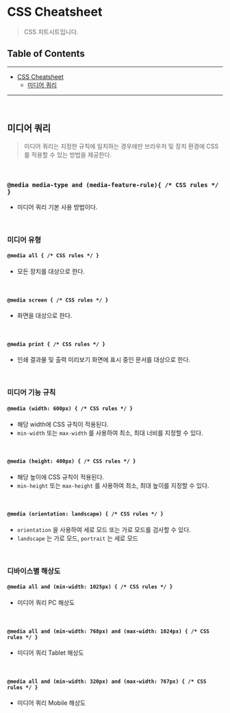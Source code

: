 # CSS Cheatsheet

> CSS 치트시트입니다.

## Table of Contents

---

- [CSS Cheatsheet](#CSS-cheatsheet)
  - [미디어 쿼리](#미디어-쿼리)
    <br>

---

<br>

## 미디어 쿼리

> 미디어 쿼리는 지정한 규칙에 일치하는 경우에만 브라우저 및 장치 환경에 CSS를 적용할 수 있는 방법을 제공한다.

<br>

### `@media media-type and (media-feature-rule){ /* CSS rules */ }`

- 미디어 쿼리 기본 사용 방법이다.

<br>

### 미디어 유형

#### `@media all { /* CSS rules */ } `

- 모든 장치를 대상으로 한다.

<br>

#### `@media screen { /* CSS rules */ }`

- 화면을 대상으로 한다.

<br>

#### `@media print { /* CSS rules */ }`

- 인쇄 결과물 및 출력 미리보기 화면에 표시 중인 문서를 대상으로 한다.

<br>

### 미디어 기능 규칙

#### `@media (width: 600px) { /* CSS rules */ }`

- 해당 width에 CSS 규칙이 적용된다.
- `min-width` 또는 `max-width` 를 사용하여 최소, 최대 너비를 지정할 수 있다.

<br>

#### `@media (height: 400px) { /* CSS rules */ }`

- 해당 높이에 CSS 규칙이 적용된다.
- `min-height` 또는 `max-height` 를 사용하여 최소, 최대 높이를 지정할 수 있다.

<br>

#### `@media (orientation: landscape) { /* CSS rules */ }`

- `orientation` 을 사용하여 세로 모드 또는 가로 모드를 검사할 수 있다.
- `landscape` 는 가로 모드, `portrait` 는 세로 모드

<br>

### 디바이스별 해상도

#### `@media all and (min-width: 1025px) { /* CSS rules */ } `

- 미디어 쿼리 PC 해상도

<br>

#### `@media all and (min-width: 768px) and (max-width: 1024px) { /* CSS rules */ }`

- 미디어 쿼리 Tablet 해상도

<br>

#### `@media all and (min-width: 320px) and (max-width: 767px) { /* CSS rules */ }`

- 미디어 쿼리 Mobile 해상도

<br>
